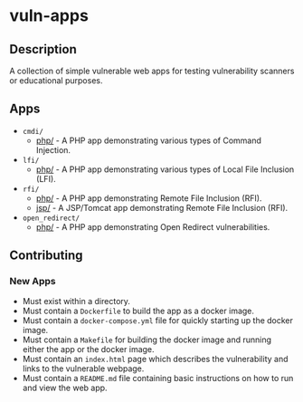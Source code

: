 # vuln-apps

## Description

A collection of simple vulnerable web apps for testing vulnerability scanners or
educational purposes.

## Apps

* `cmdi/`
  * [php/](cmdi/php) - A PHP app demonstrating various types of Command
    Injection.
* `lfi/`
  * [php/](lfi/php) - A PHP app demonstrating various types of Local File
    Inclusion (LFI).
* `rfi/`
  * [php/](rfi/php) - A PHP app demonstrating Remote File Inclusion (RFI).
  * [jsp/](rfi/jsp) - A JSP/Tomcat app demonstrating Remote File Inclusion
    (RFI).
* `open_redirect/`
  * [php/](open_redirect/php) - A PHP app demonstrating Open Redirect
    vulnerabilities.

## Contributing

### New Apps

* Must exist within a directory.
* Must contain a `Dockerfile` to build the app as a docker image.
* Must contain a `docker-compose.yml` file for quickly starting up the docker
  image.
* Must contain a `Makefile` for building the docker image and running either
  the app or the docker image.
* Must contain an `index.html` page which describes the vulnerability and links
  to the vulnerable webpage.
* Must contain a `README.md` file containing basic instructions on how to run
  and view the web app.
